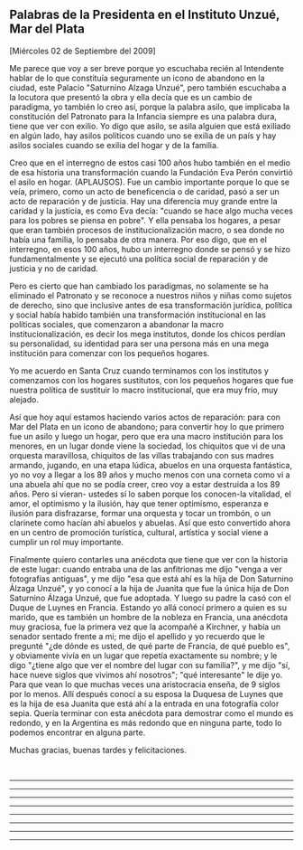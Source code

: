 Palabras de la Presidenta en el Instituto Unzué, Mar del Plata
--------------------------------------------------------------

[Miércoles 02 de Septiembre del 2009]

Me parece que voy a ser breve porque yo escuchaba recién al Intendente
hablar de lo que constituía seguramente un icono de abandono en la
ciudad, este Palacio "Saturnino Alzaga Unzué", pero también escuchaba a
la locutora que presentó la obra y ella decía que es un cambio de
paradigma, yo también lo creo así, porque la palabra asilo, que
implicaba la constitución del Patronato para la Infancia siempre es una
palabra dura, tiene que ver con exilio. Yo digo que asilo, se asila
alguien que está exiliado en algún lado, hay asilos políticos cuando uno
se exilia de un país y hay asilos sociales cuando se exilia del hogar y
de la familia.

Creo que en el interregno de estos casi 100 años hubo también en el
medio de esa historia una transformación cuando la Fundación Eva Perón
convirtió el asilo en hogar. (APLAUSOS). Fue un cambio importante porque
lo que se veía, primero, como un acto de beneficencia o de caridad, pasó
a ser un acto de reparación y de justicia. Hay una diferencia muy grande
entre la caridad y la justicia, es como Eva decía: "cuando se hace algo
mucha veces para los pobres se piensa en pobre". Y ella pensaba los
hogares, a pesar que eran también procesos de institucionalización
macro, o sea donde no había una familia, lo pensaba de otra manera. Por
eso digo, que en el interregno, en esos 100 años, hubo un interregno
donde se pensó y se hizo fundamentalmente y se ejecutó una política
social de reparación y de justicia y no de caridad.

Pero es cierto que han cambiado los paradigmas, no solamente se ha
eliminado el Patronato y se reconoce a nuestros niños y niñas como
sujetos de derecho, sino que inclusive antes de esa transformación
jurídica, política y social había habido también una transformación
institucional en las políticas sociales, que comenzaron a abandonar la
macro institucionalización, es decir los mega institutos, donde los
chicos perdían su personalidad, su identidad para ser una persona más en
una mega institución para comenzar con los pequeños hogares.

Yo me acuerdo en Santa Cruz cuando terminamos con los institutos y
comenzamos con los hogares sustitutos, con los pequeños hogares que fue
nuestra política de sustituir lo macro institucional, que era muy frío,
muy alejado.

Así que hoy aquí estamos haciendo varios actos de reparación: para con
Mar del Plata en un icono de abandono; para convertir hoy lo que primero
fue un asilo y luego un hogar, pero que era una macro institución para
los menores, en un lugar donde viene la sociedad, los chiquitos que vi
de una orquesta maravillosa, chiquitos de las villas trabajando con sus
madres armando, jugando, en una etapa lúdica, abuelos en una orquesta
fantástica, yo no voy a llegar a los 89 años y mucho menos con una
corneta como vi a una abuela ahí que no se podía creer, creo voy a estar
destruida a los 89 años. Pero si vieran- ustedes sí lo saben porque los
conocen-la vitalidad, el amor, el optimismo y la ilusión, hay que tener
optimismo, esperanza e ilusión para disfrazarse, formar una orquesta y
tocar un trombón, o un clarinete como hacían ahí abuelos y abuelas. Así
que esto convertido ahora en un centro de promoción turística, cultural,
artística y social viene a cumplir un rol muy importante.

Finalmente quiero contarles una anécdota que tiene que ver con la
historia de este lugar: cuando entraba una de las anfitrionas me dijo
"venga a ver fotografías antiguas", y me dijo "esa que está ahí es la
hija de Don Saturnino Álzaga Unzué", y yo conocí a la hija de Juanita
que fue la única hija de Don Saturnino Álzaga Unzué, que fue adoptada. Y
luego su padre la casó con el Duque de Luynes en Francia. Estando yo
allá conocí primero a quien es su marido, que es también un hombre de la
nobleza en Francia, una anécdota muy graciosa, fue la primera vez que la
acompañé a Kirchner, y había un senador sentado frente a mi; me dijo el
apellido y yo recuerdo que le pregunté "¿de dónde es usted, de qué parte
de Francia, de qué pueblo es", y obviamente vivía en un lugar que
repetía exactamente su nombre; y le digo "¿tiene algo que ver el nombre
del lugar con su familia?", y me dijo "sí, hace nueve siglos que vivimos
ahí nosotros"; "qué interesante" le dije yo. Para que vean lo que muchas
veces una aristocracia enseña, de 9 siglos por lo menos. Allí después
conocí a su esposa la Duquesa de Luynes que es la hija de esa Juanita
que está ahí a la entrada en una fotografía color sepia. Quería terminar
con esta anécdota para demostrar como el mundo es redondo, y en la
Argentina es más redondo que en ninguna parte, todo lo podemos encontrar
en alguna parte.

Muchas gracias, buenas tardes y felicitaciones.   

          

****

****

****

****

****

****

****

****
